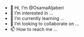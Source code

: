 - 👋 Hi, I’m @OsamaAljaberi
- 👀 I’m interested in ...
- 🌱 I’m currently learning ...
- 💞️ I’m looking to collaborate on ...
- 📫 How to reach me ...

<!---
OsamaAljaberi/OsamaAljaberi is a ✨ special ✨ repository because its `README.md` (this file) appears on your GitHub profile.
You can click the Preview link to take a look at your changes.
--->
